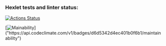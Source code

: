 ### Hexlet tests and linter status:
[![Actions Status](https://github.com/Danilka3310/frontend-project-44/actions/workflows/hexlet-check.yml/badge.svg)](https://github.com/Danilka3310/frontend-project-44/actions)

[![Mainability]("https://codeclimate.com/github/Danilka3310/frontend-project-44/maintainability")]("https://api.codeclimate.com/v1/badges/d6d5342d4ec401b0f6b1/maintainability")

